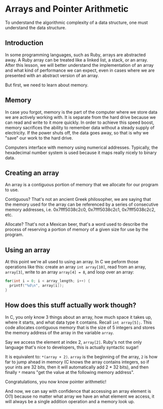 # Arrays and Pointer Arithmetic

To understand the algorithmic complexity of a data structure, one must understand the data structure.

## Introduction

In some programming languages, such as Ruby, arrays are abstracted
away. A Ruby array can be treated like a linked list, a stack, or an
array. After this lesson, we will better understand the implementation
of an array and what kind of performance we can expect, even in cases
where we are presented with an abstract version of an array.

But first, we need to learn about memory.

## Memory

In case you forgot, memory is the part of the computer where we store
data we are actively working with. It is separate from the hard drive
because we can read and write to it more quickly. In order to achieve this speed
boost, memory sacrifices the ability to remember data without a steady supply
of electricity. If the power shuts off, the data goes away, so that is
why we "save" our work to the hard drive.

Computers interface with memory using numerical addresses. Typically,
the hexadecimal number system is used because it maps really nicely to
binary data.

## Creating an array

An array is a contiguous portion of memory that we allocate for our
program to use.

Contiguous? That's not an ancient Greek philosopher, we are saying that
the memory used for the array can be referenced by a series of consecutive
memory addresses, i.e. 0x7fff5038c2c0, 0x7fff5038c2c1, 0x7fff5038c2c2,
etc.

Allocate? That's not a Mexican beer, that's a word used to describe the
process of reserving a portion of memory of a given size for use by the program.

## Using an array

At this point we're all used to using an array. In C we peform those
operations like this: create an array `int array[10]`, read from an
array, `array[3]`, write to an array `array[4] = 8`, and loop over an
array:

```c
for(int i = 0; i < array_length; i++) {
  printf("%d\n", array[i]);
}
```

## How does this stuff actually work though?

In C, you only know 3 things about an array, how much
space it takes up, where it starts, and what data type it contains. Recall
`int array[5];`. This code allocates contiguous memory that is the size of 5
integers and stores the memory address of the array in the variable `array`.

Say we access the element at index 2, `array[2]`. Ruby's not the only
language that's nice to developers, this is actually syntactic sugar!

It is equivalent to: `*(array + 2)`. `array` is the beginning of the array,
`2` is how far to jump ahead in memory (C knows the array contains
integers, so if your ints are 32 bits, then it will automatically add
2 * 32 bits), and then finally `*` means "get the value at the following
memory address".

Congratulations, you now know pointer arithmetic!

And now, we can say with confidence that accessing an array element is
O(1) because no matter what array we have an what element we access, it
will always be a single addition operation and a memory look up.
